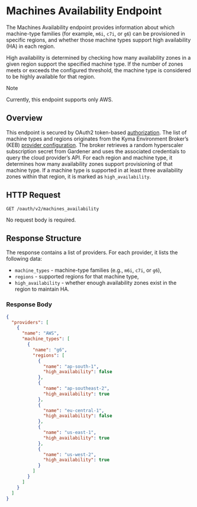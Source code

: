 # Machines Availability Endpoint

The Machines Availability endpoint provides information about which machine-type families (for example, `m6i`, `c7i`, or `g6`) can be provisioned in specific regions, 
and whether those machine types support high availability (HA) in each region.

High availability is determined by checking how many availability zones in a given region support the specified machine type. 
If the number of zones meets or exceeds the configured threshold, the machine type is considered to be highly available for that region.

> [!NOTE]
> Currently, this endpoint supports only AWS.

## Overview

This endpoint is secured by OAuth2 token-based [authorization](01-10-authorization.md).
The list of machine types and regions originates from the Kyma Environment Broker’s (KEB) [provider configuration](02-60-plan-configuration.md). 
The broker retrieves a random hyperscaler subscription secret from Gardener and uses the associated credentials to query the cloud provider’s API. 
For each region and machine type, it determines how many availability zones support provisioning of that machine type.
If a machine type is supported in at least three availability zones within that region, it is marked as `high_availability`.

## HTTP Request

```
GET /oauth/v2/machines_availability
```
No request body is required.

## Response Structure

The response contains a list of providers. For each provider, it lists the following data:
- `machine_types` - machine-type families (e.g., `m6i`, `c7i`, or `g6`),
- `regions` - supported regions for that machine type,
- `high_availability` - whether enough availability zones exist in the region to maintain HA.

### Response Body

```json
{
  "providers": [
    {
      "name": "AWS",
      "machine_types": [
        {
          "name": "g6",
          "regions": [
            {
              "name": "ap-south-1",
              "high_availability": false
            },
            {
              "name": "ap-southeast-2",
              "high_availability": true
            },
            {
              "name": "eu-central-1",
              "high_availability": false
            },
            {
              "name": "us-east-1",
              "high_availability": true
            },
            {
              "name": "us-west-2",
              "high_availability": true
            }
          ]
        }
      ]
    }
  ]
}
```
